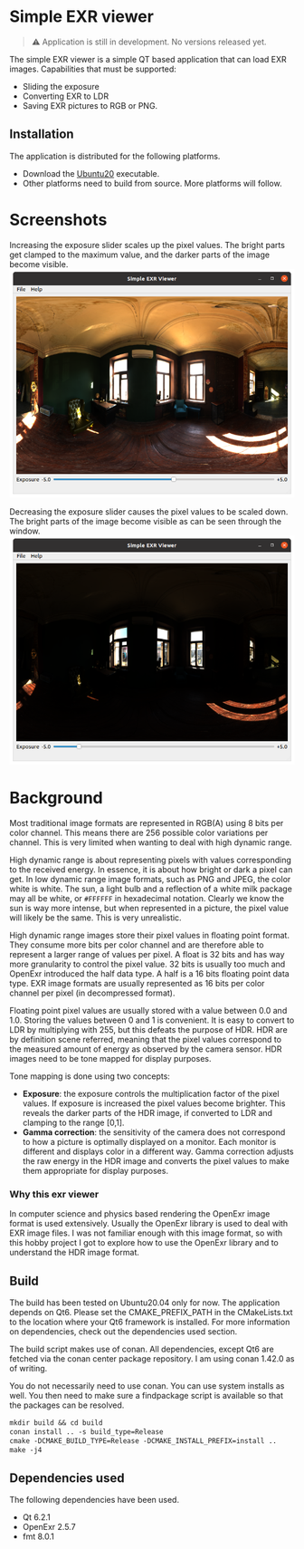 # Simple EXR viewer

> :warning: Application is still in development. No versions released yet.

The simple EXR viewer is a simple QT based application that can load EXR images.
Capabilities that must be supported:
* Sliding the exposure
* Converting EXR to LDR
* Saving EXR pictures to RGB or PNG.

## Installation

The application is distributed for the following platforms.

* Download the [Ubuntu20](dist/ubuntu20/simple-exr-viewer) executable.
* Other platforms need to build from source. More platforms will follow.

# Screenshots

Increasing the exposure slider scales up the pixel values. The bright parts get clamped to the maximum value, and the darker
parts of the image become visible.
![Low exposure](dist/screenshot1.png)

Decreasing the exposure slider causes the pixel values to be scaled down. The bright parts of the image become visible 
as can be seen through the window.  
![High exposure](dist/screenshot2.png)

# Background

Most traditional image formats are represented in RGB(A) using 8 bits per color channel.
This means there are 256 possible color variations per channel. This is very limited when wanting to deal with
high dynamic range.

High dynamic range is about representing pixels with values corresponding to the received energy. In essence, it is about how
bright or dark a pixel can get. In low dynamic range image formats, such as PNG and JPEG, the color white is white.
The sun, a light bulb and a reflection of a white milk package may all be white, or `#FFFFFF` in hexadecimal notation.
Clearly we know the sun is way more intense, but when represented in a picture, the pixel value will likely be the same. This is
very unrealistic.

High dynamic range images store their pixel values in floating point format. They consume more bits per color channel and
are therefore able to represent a larger range of values per pixel. A float is 32 bits and has way more granularity to
control the pixel value. 32 bits is usually too much and OpenExr introduced the half data type. A half is a 16 bits 
floating point data type. EXR image formats are usually represented as 16 bits per color channel per pixel (in decompressed format).

Floating point pixel values are usually stored with a value between 0.0 and 1.0. Storing the values between 0 and 1 is convenient.
It is easy to convert to LDR by multiplying with 255, but this defeats the purpose of HDR.
HDR are by definition scene referred, meaning that the pixel values correspond to the measured amount of energy as observed
by the camera sensor. HDR images need to be tone mapped for display purposes.

Tone mapping is done using two concepts:
* **Exposure**: the exposure controls the multiplication factor of the pixel values. If exposure is increased the pixel values become 
brighter. This reveals the darker parts of the HDR image, if converted to LDR and clamping to the range [0,1].
* **Gamma correction**: the sensitivity of the camera does not correspond to how a picture is optimally displayed on a monitor. Each monitor
is different and displays color in a different way. Gamma correction adjusts the raw energy in the HDR image and converts the pixel 
values to make them appropriate for display purposes. 

### Why this exr viewer

In computer science and physics based rendering the OpenExr image format is used extensively. Usually the OpenExr library
is used to deal with EXR image files. I was not familiar enough with this image format, so with this hobby project I got to 
explore how to use the OpenExr library and to understand the HDR image format.

## Build

The build has been tested on Ubuntu20.04 only for now.
The application depends on Qt6. Please set the CMAKE_PREFIX_PATH in the CMakeLists.txt to the location where your Qt6 
framework is installed. For more information on dependencies, check out the dependencies used section.

The build script makes use of conan. All dependencies, except Qt6 are fetched via the conan center package repository.
I am using conan 1.42.0 as of writing.

You do not necessarily need to use conan. You can use system installs as well. You then need to make sure a findpackage script
is available so that the packages can be resolved.

```shell
mkdir build && cd build
conan install .. -s build_type=Release
cmake -DCMAKE_BUILD_TYPE=Release -DCMAKE_INSTALL_PREFIX=install ..
make -j4
```

## Dependencies used

The following dependencies have been used.
* Qt 6.2.1
* OpenExr 2.5.7
* fmt 8.0.1